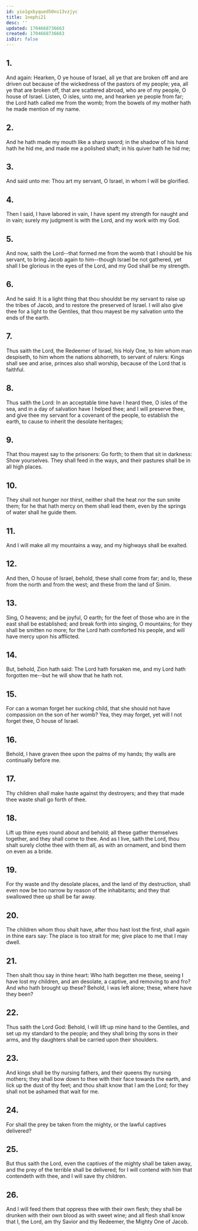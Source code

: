 ```yaml
---
id: yio1gxbyqued50ns13vzjyc
title: 1nephi21
desc: ''
updated: 1704668736663
created: 1704668736663
isDir: false
---
```

## 1.
And again: Hearken, O ye house of Israel, all ye that are broken off and are driven out because of the wickedness of the pastors of my people; yea, all ye that are broken off, that are scattered abroad, who are of my people, O house of Israel. Listen, O isles, unto me, and hearken ye people from far; the Lord hath called me from the womb; from the bowels of my mother hath he made mention of my name.
## 2.
And he hath made my mouth like a sharp sword; in the shadow of his hand hath he hid me, and made me a polished shaft; in his quiver hath he hid me;
## 3.
And said unto me: Thou art my servant, O Israel, in whom I will be glorified.
## 4.
Then I said, I have labored in vain, I have spent my strength for naught and in vain; surely my judgment is with the Lord, and my work with my God.
## 5.
And now, saith the Lord--that formed me from the womb that I should be his servant, to bring Jacob again to him--though Israel be not gathered, yet shall I be glorious in the eyes of the Lord, and my God shall be my strength.
## 6.
And he said: It is a light thing that thou shouldst be my servant to raise up the tribes of Jacob, and to restore the preserved of Israel. I will also give thee for a light to the Gentiles, that thou mayest be my salvation unto the ends of the earth.
## 7.
Thus saith the Lord, the Redeemer of Israel, his Holy One, to him whom man despiseth, to him whom the nations abhorreth, to servant of rulers: Kings shall see and arise, princes also shall worship, because of the Lord that is faithful.
## 8.
Thus saith the Lord: In an acceptable time have I heard thee, O isles of the sea, and in a day of salvation have I helped thee; and I will preserve thee, and give thee my servant for a covenant of the people, to establish the earth, to cause to inherit the desolate heritages;
## 9.
That thou mayest say to the prisoners: Go forth; to them that sit in darkness: Show yourselves. They shall feed in the ways, and their pastures shall be in all high places.
## 10.
They shall not hunger nor thirst, neither shall the heat nor the sun smite them; for he that hath mercy on them shall lead them, even by the springs of water shall he guide them.
## 11.
And I will make all my mountains a way, and my highways shall be exalted.
## 12.
And then, O house of Israel, behold, these shall come from far; and lo, these from the north and from the west; and these from the land of Sinim.
## 13.
Sing, O heavens; and be joyful, O earth; for the feet of those who are in the east shall be established; and break forth into singing, O mountains; for they shall be smitten no more; for the Lord hath comforted his people, and will have mercy upon his afflicted.
## 14.
But, behold, Zion hath said: The Lord hath forsaken me, and my Lord hath forgotten me--but he will show that he hath not.
## 15.
For can a woman forget her sucking child, that she should not have compassion on the son of her womb? Yea, they may forget, yet will I not forget thee, O house of Israel.
## 16.
Behold, I have graven thee upon the palms of my hands; thy walls are continually before me.
## 17.
Thy children shall make haste against thy destroyers; and they that made thee waste shall go forth of thee.
## 18.
Lift up thine eyes round about and behold; all these gather themselves together, and they shall come to thee. And as I live, saith the Lord, thou shalt surely clothe thee with them all, as with an ornament, and bind them on even as a bride.
## 19.
For thy waste and thy desolate places, and the land of thy destruction, shall even now be too narrow by reason of the inhabitants; and they that swallowed thee up shall be far away.
## 20.
The children whom thou shalt have, after thou hast lost the first, shall again in thine ears say: The place is too strait for me; give place to me that I may dwell.
## 21.
Then shalt thou say in thine heart: Who hath begotten me these, seeing I have lost my children, and am desolate, a captive, and removing to and fro? And who hath brought up these? Behold, I was left alone; these, where have they been?
## 22.
Thus saith the Lord God: Behold, I will lift up mine hand to the Gentiles, and set up my standard to the people; and they shall bring thy sons in their arms, and thy daughters shall be carried upon their shoulders.
## 23.
And kings shall be thy nursing fathers, and their queens thy nursing mothers; they shall bow down to thee with their face towards the earth, and lick up the dust of thy feet; and thou shalt know that I am the Lord; for they shall not be ashamed that wait for me.
## 24.
For shall the prey be taken from the mighty, or the lawful captives delivered?
## 25.
But thus saith the Lord, even the captives of the mighty shall be taken away, and the prey of the terrible shall be delivered; for I will contend with him that contendeth with thee, and I will save thy children.
## 26.
And I will feed them that oppress thee with their own flesh; they shall be drunken with their own blood as with sweet wine; and all flesh shall know that I, the Lord, am thy Savior and thy Redeemer, the Mighty One of Jacob.

